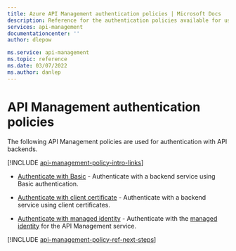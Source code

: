 ```yaml
---
title: Azure API Management authentication policies | Microsoft Docs
description: Reference for the authentication policies available for use in Azure API Management. 
services: api-management
documentationcenter: ''
author: dlepow

ms.service: api-management
ms.topic: reference
ms.date: 03/07/2022
ms.author: danlep
---
```

# API Management authentication policies

The following API Management policies are used for authentication with API backends. 

[!INCLUDE [api-management-policy-intro-links](../../includes/api-management-policy-intro-links.md)]


-   [Authenticate with Basic](authentication-basic-policy.md) - Authenticate with a backend service using Basic authentication.

-   [Authenticate with client certificate](authentication-certificate-policy.md) - Authenticate with a backend service using client certificates.

-   [Authenticate with managed identity](authentication-managed-identity-policy.md) - Authenticate with the [managed identity](../active-directory/managed-identities-azure-resources/overview.md) for the API Management service.


[!INCLUDE [api-management-policy-ref-next-steps](../../includes/api-management-policy-ref-next-steps.md)]
